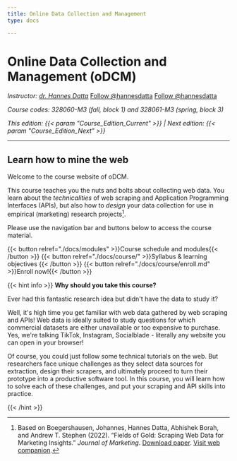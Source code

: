 ```yaml
---
title: Online Data Collection and Management
type: docs

---
```


# Online Data Collection and Management (oDCM)

_Instructor: [dr. Hannes Datta](https://hannesdatta.com)_ <a class="github-button" href="https://github.com/hannesdatta" aria-label="Follow @hannesdatta on GitHub">Follow @hannesdatta</a> <a href="https://twitter.com/hannesdatta?ref_src=twsrc%5Etfw" class="twitter-follow-button" data-show-count="false">Follow @hannesdatta</a><script async src="https://platform.twitter.com/widgets.js" charset="utf-8"></script>

_Course codes: 328060-M3 (fall, block 1) and 328061-M3 (spring, block 3)_

_This edition: {{< param "Course_Edition_Current" >}} | Next edition: {{< param "Course_Edition_Next" >}}_


-------

## Learn how to mine the web

Welcome to the course website of oDCM.

This course teaches you the nuts and bolts about collecting web data. You learn about the *technicalities* of web scraping and Application Programming Interfaces (APIs), but also how to *design* your data collection for use in empirical (marketing) research projects[^1].

Please use the navigation bar and buttons below to access the course material.

{{< button relref="./docs/modules" >}}Course schedule and modules{{< /button >}}
{{< button relref="./docs/course/" >}}Syllabus & learning objectives {{< /button >}}
{{< button relref="./docs/course/enroll.md" >}}Enroll now!{{< /button >}}

{{< hint info >}}
__Why should you take this course?__

Ever had this fantastic research idea but didn't have the data to study it? 

Well, it's high time you get familiar with web data gathered by web scraping and APIs! Web data is ideally suited to study questions for which commercial datasets are either unavailable or too expensive to purchase. Yes, we're talking TikTok, Instagram, Socialblade - literally any website you can open in your browser!

Of course, you could just follow some technical tutorials on the web. But researchers face unique challenges as they select data sources for extraction, design their scrapers, and ultimately proceed to turn their prototype into a productive software tool. In this course, you will learn how to solve each of these challenges, and put your scraping and API skills into practice.

{{< /hint >}}



[^1]: Based on Boegershausen, Johannes, Hannes Datta, Abhishek Borah, and Andrew T. Stephen (2022). “Fields of Gold: Scraping Web Data for Marketing Insights.” *Journal of Marketing*. [Download paper](https://doi.org/10.1177/00222429221100750). [Visit web companion](https://web-scraping.org).

<!--
## This website

This website is the backbone of the course, and features the following sections.

- The [__course__](docs/course) section features the syllabus, schedule, and grading details.

- The __[module](docs/modules)__ section contains (weekly) collections of live streams, self-study material, and activities.

- The [__tutorial__](docs/tutorials) section offers a workflow for collecting online data, and self-guided Jupyter Notebooks that teach the basics of data retrieval via web scraping and APIs. Use these to start your own scraping projects!

- Finally, the [__example__](docs/examples) section offers links to publicly available data collection projects, which you can use as an inspiration.
-->
